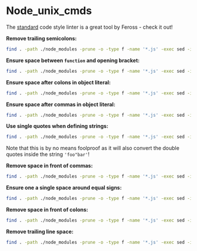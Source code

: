 # Node_unix_cmds

The [standard](https://github.com/feross/standard) code style linter is a great tool by Feross - check it out!

**Remove trailing semicolons:**

```sh
find . -path ./node_modules -prune -o -type f -name '*.js' -exec sed -i '' -e 's/;$//' {} \;
```

**Ensure space between `function` and opening bracket:**

```sh
find . -path ./node_modules -prune -o -type f -name '*.js' -exec sed -i '' -e 's/function(/function (/g' {} \;
```

**Ensure space after colons in object literal:**

```sh
find . -path ./node_modules -prune -o -type f -name '*.js' -exec sed -i '' -E -e 's/:([^ ])/: \1/g' {} \;
```

**Ensure space after commas in object literal:**

```sh
find . -path ./node_modules -prune -o -type f -name '*.js' -exec sed -i '' -E -e 's/,([^ ])/, \1/g' {} \;
```

**Use single quotes when defining strings:**

```sh
find . -path ./node_modules -prune -o -type f -name '*.js' -exec sed -i '' -E -e "s/\"/'/g" {} \;
```

Note that this is by no means foolproof as it will also convert the double quotes inside the string `'foo"bar'`!

**Remove space in front of commas:**

```sh
find . -path ./node_modules -prune -o -type f -name '*.js' -exec sed -i '' -e 's/ *,/,/g' {} \;
```

**Ensure one a single space around equal signs:**

```sh
find . -path ./node_modules -prune -o -type f -name '*.js' -exec sed -i '' -e 's/  *=  */ = /g' {} \;
```

**Remove space in front of colons:**

```sh
find . -path ./node_modules -prune -o -type f -name '*.js' -exec sed -i '' -e 's/ *:/:/g' {} \;
```

**Remove trailing line space:**

```bash
find . -path ./node_modules -prune -o -type f -name '*.js' -exec sed -i '' -e 's/ *$//' {} \;
```
